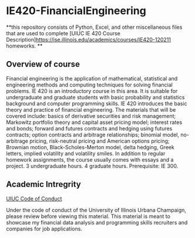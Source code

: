 # IE420-FinancialEngineering


**this repository consists of Python, Excel, and other miscellaneous files that are used to complete [UIUC IE 420 Course Description]https://ise.illinois.edu/academics/courses/IE420-120211 homeworks. **

## Overview of course

Financial engineering is the application of mathematical, statistical and engineering methods and computing techniques for solving financial problems. IE 420 is an introductory course in this area. It is suitable for undergraduate and graduate students with basic probability and statistics background and computer programming skills. IE 420 introduces the basic theory and practice of financial engineering. The materials that will be covered include: basics of derivative securities and risk management; Markowitz portfolio theory and capital asset pricing model; interest rates and bonds; forward and futures contracts and hedging using futures contracts; option contracts and arbitrage relationships; binomial model, no-arbitrage pricing, risk-neutral pricing and American options pricing; Brownian motion, Black-Scholes-Merton model, delta hedging, Greek letters, implied volatility and volatility smiles. In addition to regular homework assignments, the course usually comes with essays and a project. 3 undergraduate hours. 4 graduate hours. Prerequisite: IE 300.


## Academic Intregrity

[UIUC Code of Conduct](https://studentcode.illinois.edu/article1/part4/1-401/)

Under the code of conduct of the University of Illinois Urbana Champaign, please review before viewing this material. This material is meant to showcase my financial data analysis and programming skills recruiters and companies for job applications.
